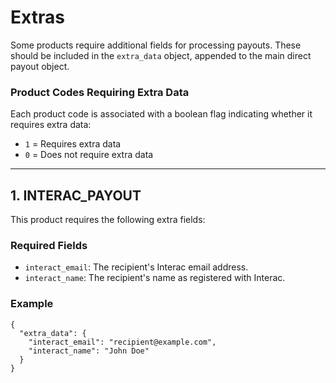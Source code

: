 # Extras

Some products require additional fields for processing payouts. These should be included in the `extra_data` object, appended to the main direct payout object.

### Product Codes Requiring Extra Data

Each product code is associated with a boolean flag indicating whether it requires extra data:

- `1` = Requires extra data  
- `0` = Does not require extra data

---

## 1. INTERAC_PAYOUT

This product requires the following extra fields:

### Required Fields

- `interact_email`: The recipient's Interac email address.  
- `interact_name`: The recipient's name as registered with Interac.

### Example

```jsonc
{
  "extra_data": {
    "interact_email": "recipient@example.com",
    "interact_name": "John Doe"
  }
}
